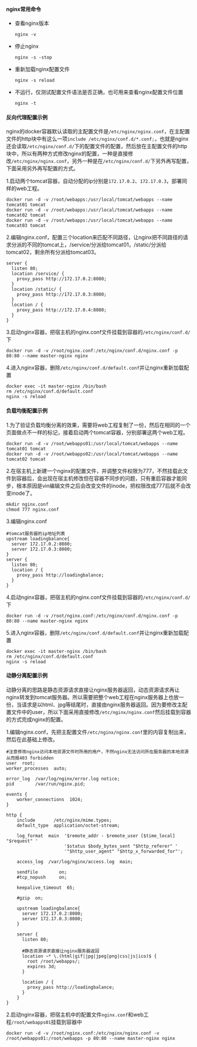 #### **nginx常用命令**

- 查看nginx版本

    ```
    nginx -v
    ```

- 停止nginx

    ```
    nginx -s -stop
    ```

- 重新加载nginx配置文件

    ```
    nginx -s reload
    ```

- 不运行，仅测试配置文件语法是否正确，也可用来查看nginx配置文件位置

    ```
    nginx -t
    ```

#### **反向代理配置示例**

nginx的docker容器默认读取的主配置文件是`/etc/nginx/nginx.conf`，在主配置文件的http块中有这么一项`include /etc/nginx/conf.d/*.conf;`，也就是nginx还会读取`/etc/nginx/conf.d/`下的配置文件的配置，然后放在主配置文件的http块中，所以有两种方式修改nginx的配置，一种是直接修改`/etc/nginx/nginx.conf`，另外一种是在`/etc/nginx/conf.d/`下另外再写配置，下面采用另外再写配置的方式。

1.启动两个tomcat容器，自动分配的ip分别是`172.17.0.2`、`172.17.0.3`，部署同样的web工程。

```
docker run -d -v /root/webapps:/usr/local/tomcat/webapps --name tomcat01 tomcat
docker run -d -v /root/webapps:/usr/local/tomcat/webapps --name tomcat02 tomcat
docker run -d -v /root/webapps:/usr/local/tomcat/webapps --name tomcat03 tomcat
```

2.编辑nginx.conf，配置三个location来匹配不同路径，让nginx把不同路径的请求分派的不同的tomcat上，/service/分派给tomcat01，/static/分派给tomcat02，剩余所有分派给tomcat03。

```
server {
  listen 80;
  location /service/ {
    proxy_pass http://172.17.0.2:8080;
  }
  location /static/ {
    proxy_pass http://172.17.0.3:8080;
  }
  location / {
    proxy_pass http://172.17.0.4:8080;
  }
}
```

3.启动nginx容器，把宿主机的nginx.conf文件挂载到容器的`/etc/nginx/conf.d/`下

```
docker run -d -v /root/nginx.conf:/etc/nginx/conf.d/nginx.conf -p 80:80 --name master-nginx nginx
```

4.进入nginx容器，删除`/etc/nginx/conf.d/default.conf`并让nginx重新加载配置

```
docker exec -it master-nginx /bin/bash
rm /etc/nginx/conf.d/default.conf
nginx -s reload
```

#### **负载均衡配置示例**

1.为了验证负载均衡分离的效果，需要将web工程复制了一份，然后在相同的一个页面做点不一样的标记，接着启动两个tomcat容器，分别部署这两个web工程。

```
docker run -d -v /root/webapps01:/usr/local/tomcat/webapps --name tomcat01 tomcat
docker run -d -v /root/webapps02:/usr/local/tomcat/webapps --name tomcat02 tomcat
```

2.在宿主机上新建一个nginx的配置文件，并调整文件权限为777，不然挂载此文件到容器后，会出现在宿主机修改但在容器不同步的问题，只有重启容器才能同步，根本原因是vin编辑文件之后会改变文件的inode，把权限改成777后就不会改变inode了。

```
mkdir nginx.conf
chmod 777 nginx.conf
```

3.编辑nginx.conf

```
#tomcat服务器的ip地址列表
upstream loadingbalance{
  server 172.17.0.2:8080;
  server 172.17.0.3:8080;
}
server {
  listen 80;
  location / {
    proxy_pass http://loadingbalance;
  }
}
```

4.启动nginx容器，把宿主机的nginx.conf文件挂载到容器的`/etc/nginx/conf.d/`下

```
docker run -d -v /root/nginx.conf:/etc/nginx/conf.d/nginx.conf -p 80:80 --name master-nginx nginx
```

5.进入nginx容器，删除`/etc/nginx/conf.d/default.conf`并让nginx重新加载配置

```
docker exec -it master-nginx /bin/bash
rm /etc/nginx/conf.d/default.conf
nginx -s reload
```

#### **动静分离配置示例**

动静分离的思路是静态资源请求直接让nginx服务器返回，动态资源请求再让nginx转发到tomcat服务器。所以需要把整个web工程在nginx服务器上也放一份，当请求是以html、jpg等结尾时，直接由nginx服务器返回。因为要修改主配置文件中的user，所以下面采用直接修改`/etc/nginx/nginx.conf`然后挂载到容器的方式完成nginx的配置。

1.编辑nginx.conf，先把主配置文件`/etc/nginx/nginx.conf`里的内容复制出来，然后在此基础上修改。

```
#注意修改nginx访问本地资源文件时所用的用户，不然nginx无法访问所在服务器的本地资源从而报403 forbidden
user  root;
worker_processes  auto;

error_log  /var/log/nginx/error.log notice;
pid        /var/run/nginx.pid;

events {
    worker_connections  1024;
}

http {
    include       /etc/nginx/mime.types;
    default_type  application/octet-stream;

    log_format  main  '$remote_addr - $remote_user [$time_local] "$request" '
                      '$status $body_bytes_sent "$http_referer" '
                      '"$http_user_agent" "$http_x_forwarded_for"';

    access_log  /var/log/nginx/access.log  main;

    sendfile        on;
    #tcp_nopush     on;

    keepalive_timeout  65;

    #gzip  on;

    upstream loadingbalance{
      server 172.17.0.2:8080;
      server 172.17.0.3:8080;
    }
    
    server {
      listen 80;
      
      #静态资源请求直接让nginx服务器返回
      location ~* \.(html|gif|jpg|jpeg|png|css|js|ico)$ {
        root /root/webapps/;
        expires 3d;
      }

      location / {
        proxy_pass http://loadingbalance;
      }
    }
}
```

2.启动nginx容器，把宿主机中的配置文件`nginx.conf`和web工程`/root/webapps01`挂载到容器中

```
docker run -d -v /root/nginx.conf:/etc/nginx/nginx.conf -v /root/webapps01:/root/webapps -p 80:80 --name master-nginx nginx
```

